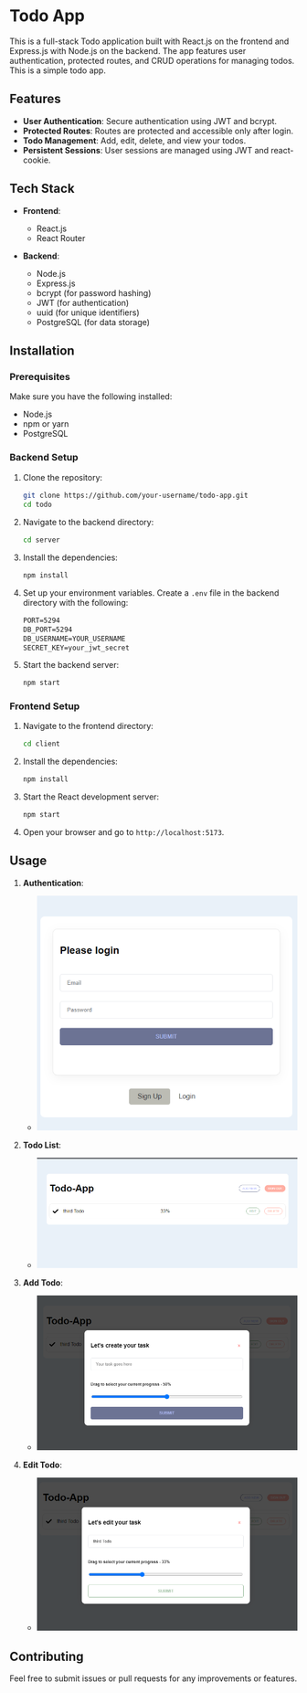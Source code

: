 

# Todo App

This is a full-stack Todo application built with React.js on the frontend and Express.js with Node.js on the backend. The app features user authentication, protected routes, and CRUD operations for managing todos. This is a simple todo app.

## Features

- **User Authentication**: Secure authentication using JWT and bcrypt.
- **Protected Routes**: Routes are protected and accessible only after login.
- **Todo Management**: Add, edit, delete, and view your todos.
- **Persistent Sessions**: User sessions are managed using JWT and react-cookie.

## Tech Stack

- **Frontend**:

  - React.js
  - React Router

- **Backend**:
  - Node.js
  - Express.js
  - bcrypt (for password hashing)
  - JWT (for authentication)
  - uuid (for unique identifiers)
  - PostgreSQL (for data storage)

## Installation

### Prerequisites

Make sure you have the following installed:

- Node.js
- npm or yarn
- PostgreSQL

### Backend Setup

1. Clone the repository:

   ```bash
   git clone https://github.com/your-username/todo-app.git
   cd todo
   ```

2. Navigate to the backend directory:

   ```bash
   cd server
   ```

3. Install the dependencies:

   ```bash
   npm install
   ```

4. Set up your environment variables. Create a `.env` file in the backend directory with the following:

   ```
   PORT=5294
   DB_PORT=5294
   DB_USERNAME=YOUR_USERNAME
   SECRET_KEY=your_jwt_secret
   ```

5. Start the backend server:

   ```bash
   npm start
   ```

### Frontend Setup

1. Navigate to the frontend directory:

   ```bash
   cd client
   ```

2. Install the dependencies:

   ```bash
   npm install
   ```

3. Start the React development server:

   ```bash
   npm start
   ```

4. Open your browser and go to `http://localhost:5173`.

## Usage

1. **Authentication**:

   - ![Auth Page](./images/AuthPage.png)

2. **Todo List**:

   - ![Todo List](./images/Todos.png)

3. **Add Todo**:

   - ![Add Modal](./images/Addmodal.png)

4. **Edit Todo**:
   - ![Edit Modal](./images/Editmodal.png)

## Contributing

Feel free to submit issues or pull requests for any improvements or features.
